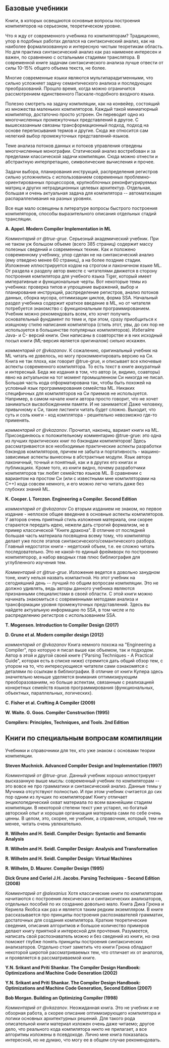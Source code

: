 ## Базовые учебники

Книги, в которых освещаются основные вопросы построения компиляторов на серьезном, теоретическом уровне.

Что я жду от современного учебника по компиляторам? Традиционно, упор в подобных работах делался на синтаксический анализ, как на наиболее формализованную и интересную чистым теоретикам область. Но для практика синтаксический анализ как раз наименее интересен и важен, по сравнению с остальными стадиями транслятора. В современной книге задачам синтаксического анализа лучше отвести от силы 10-15% общего объема текста, не более.

Многие современные языки являются мультипарадигменными, что сильно усложняет задачу семантического анализа и последующих преобразований. Прошло время, когда можно ограничится рассмотрением единственного Паскале-подобного входного языка.

Полезно смотреть на задачу компиляции, как на конвейер, состоящий из множества маленьких компиляторов. Каждый такой миниатюрный компилятор, достаточно просто устроен. Он переводит одно из многочисленных промежуточных представлений в другое. С вышесказанным связаны трансформационный подход, подход на основе переписывания термов и другие. Сюда же относится сам нелегкий выбор промежуточных представлений-языков.

Теме анализа потоков данных и потоков управления отведены многочисленные монографии. Статический анализ востребован и за пределами классической задачи компиляции. Сюда можно отнести и абстрактную интерпретацию, символические вычисления и прочее.

Задачи выбора, планирования инструкций, распределения регистров сильно усложнились с использованием современных проблемно-ориентированных процессоров, крупноблочных реконфигурируемых матриц и других нетрадиционных целевых архитектур. Отдельная, большая и очень актуальная задача для компилятора -- автоматизация распараллеливания на разных уровнях.

Все еще мало освещены в литературе вопросы быстрого построения компиляторов, способы выразительного описания отдельных стадий трансляции.

**A. Appel. Modern Compiler Implementation in ML**

*Комментарий от @true-grue*. Серьезный академический учебник. При не таком уж большом объеме (всего 385 страниц) содержит массу полезных сведений и современных техник. Как и положено современному учебнику, упор сделан не на синтаксический анализ (ему отведено менее 60 страниц), а на более поздние стадии. Изложение иллюстрируется кодом на строгом и лаконичном языке ML. От раздела к разделу автор вместе с читателями движется в сторону построения компилятора для учебного языка Tiger, который имеет императивные и функциональные черты. Вот некоторые темы из учебника: проверка типов и упрощение выражений, выбор и планирование инструкций, распределение регистров, анализ потоков данных, сборка мусора, оптимизации циклов, форма SSA. Начальный раздел учебника содержит краткое введение в ML, но от читателя потребуется знакомство с функциональным программированием. Учебник можно рекомендовать всем, кто хочет получить основательный фундамент по теме и, при этом, сразу приобщиться к изящному стилю написания компилятора (стиль этот, увы, до сих пор не используется в большинстве популярных компиляторов). Избегайте Java- и C- версий книги. Они написаны в соавторстве и в них исходный посыл книги (ML-версия является оригиналом) сильно искажен.

*комментарий от @vkazanov*. К сожалению, оригинальный учебник на ML читать не довелось, но могу прокомментировать версию на Си. Книга не так плоха, как говорит @true-grue, и описывает все ключевые аспекты современного компилятора. То есть *текст* в книге аккуратный и интересный. Беда же издания в том, что автор (и, видимо, соавторы) явно на актуальном на тот момент промышленном Си никогда не писал. Большая часть кода отформатирована так, чтобы быть похожей на условный язык программирования семейства ML. Никаких специфичных для компиляторов на Си приемов не используется. Например, в самом начале книги автора просто говорит, что не хочет заниматься высвобождением памяти. И не занимается! Даже человеку, привычному к Си, такие листинги читать будет сложно. Выходит, что суть и соль книги - код комплятора - решительно невозможно где-то применять. 

*комментарий от @vkazanov*. Прочитал, наконец, вариант книги на ML. Присоединяюсь к положительному комментарию @true-grue: это одна из лучших практических книг по бэкэндам компиляторов! Здесь рассматриваются все необходимые практические аспекты разработки бэкэндов компиляторов, причем не забыта и портативность - машино-зависимые аспекты вынесены в абстрактные модули. Язык автора лаконичный, точный и понятный, как и в других его книгах и публикациях. Кроме того, из книги видно, почему разработчики компиляторов так любят семейство языков ML. В сравнении с вариантом на простом Си (или с известными мне компиляторами на С++) кода совсем немного, и его можно легчо читать даже без глубоких знаний ML.

**K. Cooper. L Torczon. Engineering a Compiler. Second Edition**

*комментарий от @vkazanov* Со вторым изданием не знаком, но первое издание - неплохое общее введение в основные аспекты компиляторов. У авторов очень приятный стиль изложения материала, они скорее стараются передать идею, нежели дать строгий формализм, не в пример классической "Книге дракона". В отличие от последней большая часть материала посвящена всему тому, что компилятор делает уже после этапов синтаксического/семантического разбора. Главный недостаток книги - недетский объем, т.е. ее сложно читать последовательно. Это не какой-то единый фреймворк по построению компиляторор, а набор вводных глав плюс библиография для углубленного изучения тем.

*Комментарий от @true-grue*. Изложение ведется в довольно занудном тоне, книгу нельзя назвать компактной. Но этот учебник на сегодняшний день -- лучший по общим вопросам компиляции. Это не должно удивлять, ведь авторы данного учебника являются признанными специалистами в своей области. С этой книги можно начинать знакомиться с современными методами анализа и трансформации уровня промежуточных представлений. Здесь вы найдете актуальную информацию по SSA, в том числе и по распределению регистров с использованием SSA. 

**T. Mogensen. Introduction to Compiler Design (2017)**

**D. Grune et al. Modern compiler design (2012)**

*комментарий от @vkazanov* Книга немного похожа на "Engineering a Compiler", про которую я писал выше как объемом, так и подходом. Автор в этой и другой своей книге ("Parsing Techniques - A Practical Guide", которая есть в списке ниже) стремится дать общий обзор тем, с упором на то, что интересующиеся читатели сами ознакомятся с деталями по ссылкам в библиографии. В отличие от книги Купера здесь значительно меньше уделяется внимания оптимизирующим преоборазованиям, но больше аспектам, связанным с реализацией конкретных семейств языков программирования (функциональных, объектных, параллельных, логических).

**C. Fisher et al. Crafting A Compiler (2009)**

**W. Waite. G. Goos. Compiler Construction (1995)**

**Compilers: Principles, Techniques, and Tools. 2nd Edition**

## Книги по специальным вопросам компиляции

Учебники и справочники для тех, кто уже знаком с основами теории компиляции.

**Steven Muchnick. Advanced Compiler Design and Implementation (1997)**

*Комментарий от @true-grue*. Данный учебник хорошо иллюстрирует высказанную выше мысль: современный учебник по компиляторам -- это вовсе не про грамматики и синтаксический анализ. Данные темы у Мучника отсутствуют полностью. И при этом учебник считается до сих пор одним из лучших по компиляторам! Книгу отличает энциклопедический охват материала по всем важнейшим стадиям компиляции. В некоторой степени текст уже устарел, но богатый авторский опыт и хорошая организация материала сами по себе очень ценны. В целом, это, скорее, не учебник, а справочник, который, тем не менее, читать очень увлекательно.

**R. Wilhelm and H. Seidl. Compiler Design: Syntactic and Semantic Analysis**

**R. Wilhelm and H. Seidl. Compiler Design: Analysis and Transformation**

**R. Wilhelm and H. Seidl. Compiler Design: Virtual Machines**

**R. Wilhelm, D. Maurer. Compiler Design (1995)**

**Dick Grune and Ceriel J.H. Jacobs. Parsing Techniques - Second Edition (2008)**

*Комментарий от @alexanius* Хотя классические книги по компиляторам начитаются с построения лексических и синтаксических анализаторов, отдельных пособий по их созданию довольно мало. Книга Дика Грюна и Кериела Якобса как раз и является таким редким экземпляром. В книге рассказывается про принципы построения распознавателей грамматик, достаточных для создания компилятора. Краткие теоретические сведения, описания алгоритмов и большое количество примеров делают книгу приятной и интересной для прочтения. Разумеется, написать свой распознаватель можно и без сведений из книги, но она поможет глубже понять принципы построения синтаксических анализаторов. Отдельно стоит заметить что книги Грюна обладают некоторой широтой рассматриваемых тем, что отличает их от аналогов, и проявляется в рассматриваемой книге.

**Y.N. Srikant and Priti Shankar. The Compiler Design Handbook: Optimizations and Machine Code Generation (2002)**

**Y.N. Srikant and Priti Shankar. The Compiler Design Handbook: Optimizations and Machine Code Generation, Second Edition (2007)**

**Bob Morgan. Building an Optimizing Compiler (1998)**

*Комментарий от @vkazanov*. Неожиданная книга. Это не учебник и не обзорная работа, а скорее описание оптимизирующего компилятора и логики основных архитектурных решений. Для такого рода описательной книги материал изложен очень даже читаемо; другое дело, что реального кода компилятора никто не прилагает, а все алгоритмы изложены в псевдокоде. Лично мне книга показалась интересной, но не думаю, что могу ее в общем случае рекомендовать.
